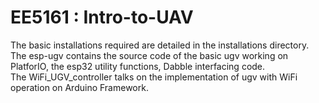 # EE5161 : Intro-to-UAV 
The basic installations required are detailed in the installations directory. <br>
The esp-ugv contains the source code of the basic ugv working on PlatforIO, the esp32 utility functions, Dabble interfacing code.<br>
The WiFi_UGV_controller talks on the implementation of ugv with WiFi operation on Arduino Framework.
